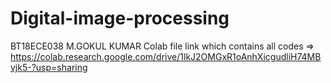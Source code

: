# Digital-image-processing
BT18ECE038 M.GOKUL KUMAR
Colab file link which contains all codes => https://colab.research.google.com/drive/1lkJ2OMGxR1oAnhXicgudliH74MBvjk5-?usp=sharing

